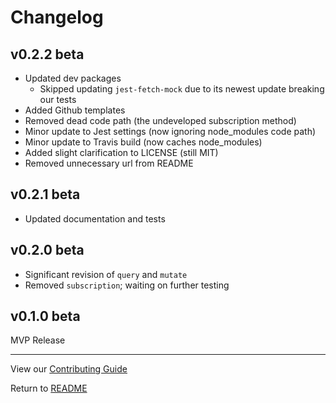 # Changelog

## v0.2.2 beta

- Updated dev packages
  - Skipped updating `jest-fetch-mock` due to its newest update breaking our tests
- Added Github templates
- Removed dead code path (the undeveloped subscription method)
- Minor update to Jest settings (now ignoring node_modules code path)
- Minor update to Travis build (now caches node_modules)
- Added slight clarification to LICENSE (still MIT)
- Removed unnecessary url from README

## v0.2.1 beta

- Updated documentation and tests

## v0.2.0 beta

- Significant revision of `query` and `mutate`
- Removed `subscription`; waiting on further testing

## v0.1.0 beta

MVP Release

---

View our [Contributing Guide](CONTRIBUTING.md)

Return to [README](README.md)
